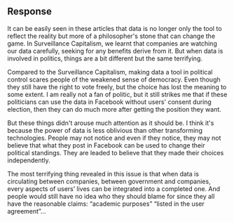 ## Response
It can be easily seen in these articles that data is no longer only the tool to reflect the reality but more of a philosopher's stone that can change the game. In Surveillance Capitalism, we learnt that companies are watching our data carefully, seeking for any benefits derive from it. But when data is involved in politics, things are a bit different but the same terrifying.

Compared to the Surveillance Capitalism, making data a tool in political control scares people of the weakened sense of democracy. Even though they still have the right to vote freely, but the choice has lost the meaning to some extent. I am really not a fan of politic, but it still strikes me that if these politicians can use the data in Facebook without users' consent during election, then they can do much more after getting the position they want.

But these things didn't arouse much attention as it should be. I think it's because the power of data is less oblivious than other transforming technologies. People may not notice and even if they notice, they may not believe that what they post in Facebook can be used to change their political standings. They are leaded to believe that they made their choices independently.

The most terrifying thing revealed in this issue is that when data is circulating between companies, between government and companies, every aspects of users’ lives can be integrated into a completed one. And people would still have no idea who they should blame for since they all have the reasonable claims: “academic purposes” “listed in the user agreement”…
